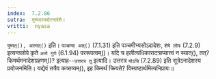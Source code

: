```yaml
---
index:  7.2.86
sutra:  युष्मदस्मदोरनादेशे।
vritti:  nyasa
---
```


`युष्मत्(), अस्मत्()` इति। `पञ्चम्या अत्()` (7.1.31) इति पञ्चमीभ्यसोऽदादेशः, `शेषे लोपः` (7.2.9) इत्यन्तलोपे कृते `अतो गुणे` (6.1.94) पररूपत्वम्()। 
यदि च हलीत्यधिकारादत्राप्यात्त्वं न स्यात्(), तत्? किमर्थमनादेशग्रहणम्()? इत्याह--`उत्तरत्र तु` इत्यादि। उत्तरत्र `योऽचि` (7.2.89) इति सूत्रेऽनादेशस्य प्रयोजनमिति। यद्येवं तत्रैव कत्र्तव्यम्(), इह किमर्थं क्रियते? विस्पष्टार्थमित्यभिप्रायः॥
